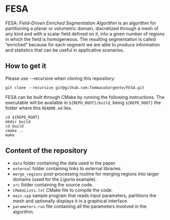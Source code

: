 # FESA

FESA: _Field-Driven Enriched Segmentation Algorithm_ is an algorithm for partitioning a planar or volumetric domain, discretized through a mesh of any kind and with a scalar field defined on it, into a given number of regions in which the field is homogeneous. The resulting segmentation is called “enriched” because for each segment we are able to produce information and statistics that can be useful in applicative scenarios.

## How to get it 

Please use --recursive when cloning this repository:

```
git clone --recursive git@github.com:TommasoSorgente/FESA.git
```

FESA can be built through CMake by running the following instructions.
The executable will be available in `${REPO_ROOT}/build`, being `${REPO_ROOT}` the folder where this `README.md` lies. 

```
cd ${REPO_ROOT}
mkdir build
cd build
cmake ..
make
```

## Content of the repository

 - `data` folder containing the data used in the paper.
 - `external` folder containing links to external libraries.
 - `merge_regions` post-processing routine for merging regions into larger domains (used for the _Liguria_ example).
 - `src` folder containing the source code.
 - `CMakeLists.txt` CMake file to compile the code.
 - `main.cpp` sample program that reads input parameters, partitions the mesh and optionally displays it in a graphical interface.
 - `parameters.run` file containing all the parameters involved in the algorithm.
